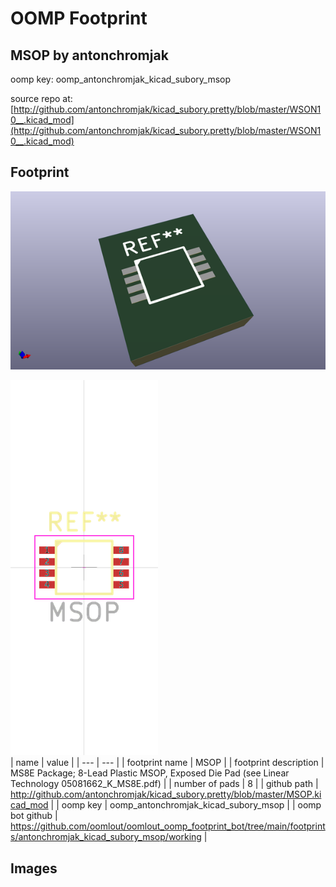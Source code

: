 # OOMP Footprint  
## MSOP  by antonchromjak  
  
oomp key: oomp_antonchromjak_kicad_subory_msop  
  
source repo at: [http://github.com/antonchromjak/kicad_subory.pretty/blob/master/WSON10__.kicad_mod](http://github.com/antonchromjak/kicad_subory.pretty/blob/master/WSON10__.kicad_mod)  
## Footprint  
  
[![working_kicad_pcb_3d.png](working_kicad_pcb_3d_600.png)](working_kicad_pcb_3d.png)  
  
[![working.png](working_600.png)](working.png)  
| name | value | 
| --- | --- | 
| footprint name | MSOP | 
| footprint description | MS8E Package; 8-Lead Plastic MSOP, Exposed Die Pad (see Linear Technology 05081662_K_MS8E.pdf) | 
| number of pads | 8 | 
| github path | http://github.com/antonchromjak/kicad_subory.pretty/blob/master/MSOP.kicad_mod | 
| oomp key | oomp_antonchromjak_kicad_subory_msop | 
| oomp bot github | https://github.com/oomlout/oomlout_oomp_footprint_bot/tree/main/footprints/antonchromjak_kicad_subory_msop/working | 
## Images  
